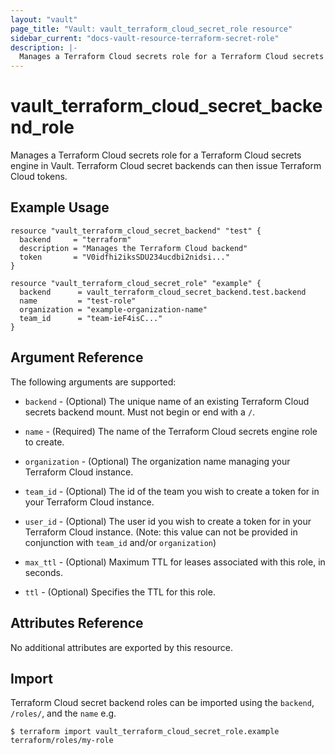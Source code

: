 ```yaml
---
layout: "vault"
page_title: "Vault: vault_terraform_cloud_secret_role resource"
sidebar_current: "docs-vault-resource-terraform-secret-role"
description: |-
  Manages a Terraform Cloud secrets role for a Terraform Cloud secrets engine in Vault.
---
```


# vault\_terraform\_cloud\_secret\_backend\_role

Manages a Terraform Cloud secrets role for a Terraform Cloud secrets engine in Vault.
Terraform Cloud secret backends can then issue Terraform Cloud tokens.

## Example Usage

```hcl
resource "vault_terraform_cloud_secret_backend" "test" {
  backend     = "terraform"
  description = "Manages the Terraform Cloud backend"
  token       = "V0idfhi2iksSDU234ucdbi2nidsi..."
}

resource "vault_terraform_cloud_secret_role" "example" {
  backend      = vault_terraform_cloud_secret_backend.test.backend
  name         = "test-role"
  organization = "example-organization-name"
  team_id      = "team-ieF4isC..."
}
```

## Argument Reference

The following arguments are supported:

* `backend` - (Optional) The unique name of an existing Terraform Cloud secrets backend mount. Must not begin or end with a `/`.

* `name` - (Required) The name of the Terraform Cloud secrets engine role to create.

* `organization` - (Optional) The organization name managing your Terraform Cloud instance.
  
* `team_id` - (Optional) The id of the team you wish to create a token for in your Terraform Cloud instance.

* `user_id` - (Optional) The user id you wish to create a token for in your Terraform Cloud instance. (Note: this value can not be provided in conjunction with `team_id` and/or `organization`)

* `max_ttl` - (Optional) Maximum TTL for leases associated with this role, in seconds.

* `ttl` - (Optional) Specifies the TTL for this role.

## Attributes Reference

No additional attributes are exported by this resource.

## Import

Terraform Cloud secret backend roles can be imported using the `backend`, `/roles/`, and the `name` e.g.

```
$ terraform import vault_terraform_cloud_secret_role.example terraform/roles/my-role
```
